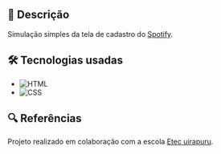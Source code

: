 ## 📄 Descrição
Simulação simples da tela de cadastro do [Spotify](https://www.spotify.com/br-pt/signup?forward_url=https%3A%2F%2Fopen.spotify.com%2Fintl-pt).

## 🛠️ Tecnologias usadas
 - ![HTML](https://img.shields.io/badge/HTML5-E34F26?style=for-the-badge&logo=html5&logoColor=white)
 - ![CSS](https://img.shields.io/badge/CSS-239120?&style=for-the-badge&logo=css3&logoColor=white)
 

## 🔍 Referências
Projeto realizado em colaboração com a escola [Etec uirapuru](https://www.etecuirapuru.com.br/).

